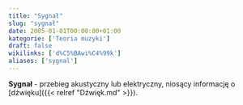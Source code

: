 ```yaml
---
title: "Sygnał"
slug: "sygnał"
date: 2005-01-01T00:00:00+01:00
kategorie: ['Teoria muzyki']
draft: false
wikilinks: ['d%C5%BAwi%C4%99k']
aliases: ['sygnal']
---
```

**Sygnał** - przebieg akustyczny lub elektryczny, niosący informację o
[dźwięku]({{< relref "Dźwięk.md" >}}).

